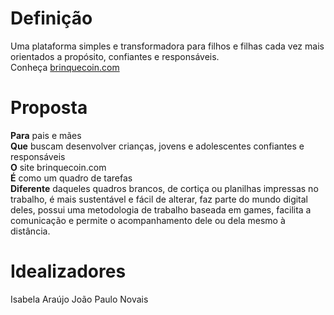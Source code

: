 # Definição
Uma plataforma simples e transformadora para filhos e filhas cada vez mais orientados a propósito, confiantes e responsáveis.<br />
Conheça [brinquecoin.com](http://brinquecoin.com)

# Proposta
**Para** pais e mães <br />
**Que** buscam desenvolver crianças, jovens e adolescentes confiantes e responsáveis <br />
**O** site brinquecoin.com <br />
**É** como um quadro de tarefas <br />
**Diferente** daqueles quadros brancos, de cortiça ou planilhas impressas no trabalho, é mais sustentável e fácil de alterar, faz parte do mundo digital deles, possui uma metodologia de trabalho baseada em games, facilita a comunicação e permite o acompanhamento dele ou dela mesmo à distância.

# Idealizadores
Isabela Araújo
João Paulo Novais
